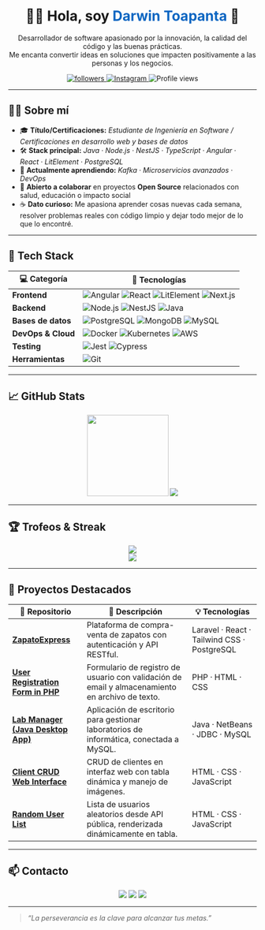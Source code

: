 <!-- 👋 Intro rápida -->
<h1 align="center">👨‍💻 Hola, soy <span style="color:#0A66C2;">Darwin Toapanta</span> 👋</h1>

<!-- Descripción corta -->
<p align="center">
  Desarrollador de software apasionado por la innovación, la calidad del código y las buenas prácticas.<br/>
  Me encanta convertir ideas en soluciones que impacten positivamente a las personas y los negocios.
</p>

<p align="center">
  <a href="https://github.com/darwin-code">
    <img src="https://img.shields.io/github/followers/darwin-code?label=Seguidores&style=social" alt="followers"/>
  </a>
  <a href="https://www.instagram.com/andres._.t/">
    <img src="https://img.shields.io/badge/-Instagram-E4405F?logo=instagram&logoColor=white" alt="Instagram"/>
  </a>
  <img src="https://komarev.com/ghpvc/?username=darwin-code&style=flat&color=blue" alt="Profile views"/>
</p>

---

## 🧑‍💻 Sobre mí

- 🎓 **Título/Certificaciones:** _Estudiante de Ingeniería en Software / Certificaciones en desarrollo web y bases de datos_  
- 🛠️ **Stack principal:** _Java · Node.js · NestJS · TypeScript · Angular · React · LitElement · PostgreSQL_  
- 🌱 **Actualmente aprendiendo:** _Kafka · Microservicios avanzados · DevOps_  
- 🤝 **Abierto a colaborar** en proyectos **Open Source** relacionados con salud, educación o impacto social  
- ☕ **Dato curioso:** Me apasiona aprender cosas nuevas cada semana, resolver problemas reales con código limpio y dejar todo mejor de lo que lo encontré.

---

## 🚀 Tech Stack

| 💻 Categoría | 🚀 Tecnologías |
|-------------|----------------|
| **Frontend** | ![Angular](https://img.shields.io/badge/-Angular-DD0031?logo=angular&logoColor=white) ![React](https://img.shields.io/badge/-React-61DAFB?logo=react&logoColor=black) ![LitElement](https://img.shields.io/badge/-LitElement-324fff?logo=webcomponents.org&logoColor=white) ![Next.js](https://img.shields.io/badge/-Next.js-000000?logo=next.js) |
| **Backend** | ![Node.js](https://img.shields.io/badge/-Node.js-339933?logo=node.js&logoColor=white) ![NestJS](https://img.shields.io/badge/-NestJS-E0234E?logo=nestjs&logoColor=white) ![Java](https://img.shields.io/badge/-Java-007396?logo=java&logoColor=white) |
| **Bases de datos** | ![PostgreSQL](https://img.shields.io/badge/-PostgreSQL-4169E1?logo=postgresql&logoColor=white) ![MongoDB](https://img.shields.io/badge/-MongoDB-47A248?logo=mongodb&logoColor=white) ![MySQL](https://img.shields.io/badge/-MySQL-4479A1?logo=mysql&logoColor=white) |
| **DevOps & Cloud** | ![Docker](https://img.shields.io/badge/-Docker-2496ED?logo=docker&logoColor=white) ![Kubernetes](https://img.shields.io/badge/-Kubernetes-326CE5?logo=kubernetes&logoColor=white) ![AWS](https://img.shields.io/badge/-AWS-FF9900?logo=amazon-aws&logoColor=white) |
| **Testing** | ![Jest](https://img.shields.io/badge/-Jest-C21325?logo=jest&logoColor=white) ![Cypress](https://img.shields.io/badge/-Cypress-17202C?logo=cypress) |
| **Herramientas** | ![Git](https://img.shields.io/badge/-Git-F05032?logo=git&logoColor=white) |

---

## 📈 GitHub Stats

<p align="center">
  <img src="https://github-readme-stats.vercel.app/api?username=darwin-code&show_icons=true&theme=github_dark&hide_border=true" height="165">
  <img src="https://github-readme-stats.vercel.app/api/top-langs/?username=darwin-code&layout=compact&theme=github_dark&hide_border=true&langs_count=6">
</p>

---

## 🏆 Trofeos & Streak

<p align="center">
  <img src="https://github-profile-trophy.vercel.app/?username=darwin-code&theme=onedark&no-frame=true&row=1&column=7"/>
  <br/>
  <img src="https://streak-stats.demolab.com?user=darwin-code&theme=github-dark-blue&hide_border=true"/>
</p>

---

## 📂 Proyectos Destacados 
<div align="center">

| 🔗 Repositorio | 📝 Descripción | 💡 Tecnologías |
|---------------|----------------|----------------|
| [**ZapatoExpress**](https://github.com/darwin-code/proyecto-venta-zapatos) | Plataforma de compra-venta de zapatos con autenticación y API RESTful. | Laravel · React · Tailwind CSS · PostgreSQL |
| [**User Registration Form in PHP**](https://github.com/darwin-code/User-Registration-Form-in-PHP) | Formulario de registro de usuario con validación de email y almacenamiento en archivo de texto. | PHP · HTML · CSS |
| [**Lab Manager (Java Desktop App)**](https://github.com/darwin-code/lab-manager) | Aplicación de escritorio para gestionar laboratorios de informática, conectada a MySQL. | Java · NetBeans · JDBC · MySQL |
| [**Client CRUD Web Interface**](https://github.com/darwin-code/Client-CRUD-Web-Interface-with-JavaScript) | CRUD de clientes en interfaz web con tabla dinámica y manejo de imágenes. | HTML · CSS · JavaScript |
| [**Random User List**](https://github.com/darwin-code/Random-User-List) | Lista de usuarios aleatorios desde API pública, renderizada dinámicamente en tabla. | HTML · CSS · JavaScript |

---
</div>

## 📫 Contacto

<p align="center">
  <a href="mailto:andrestpaez15@gmail.com"><img src="https://img.shields.io/badge/-Email-D14836?logo=gmail&logoColor=white"></a>
  <a href="https://www.linkedin.com/in/darwin-toapanta-19024b303/"><img src="https://img.shields.io/badge/-LinkedIn-0A66C2?logo=linkedin&logoColor=white"></a>
  <a href="https://www.instagram.com/andres._.t/"><img src="https://img.shields.io/badge/-Instagram-E4405F?logo=instagram&logoColor=white"></a>
</p>

---

> _“La perseverancia es la clave para alcanzar tus metas.”_
